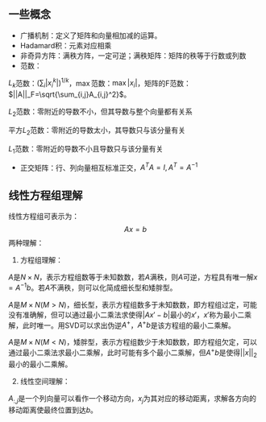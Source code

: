 ## 一些概念

- 广播机制：定义了矩阵和向量相加减的运算。
- Hadamard积：元素对应相乘
- 非奇异方阵：满秩方阵，一定可逆；满秩矩阵：矩阵的秩等于行数或列数
- 范数：

$L_k$范数：$(\sum_i |x_i^k|)^{1/k}$，$\max$范数：$\max |x_i|$，矩阵的F范数：$||A||_F=\sqrt{\sum_{i,j}A_{i,j}^2}$。

$L_2$范数：零附近的导数不小，但其导数与整个向量都有关系

平方$L_2$范数：零附近的导数太小，其导数只与该分量有关

$L_1$范数：零附近的导数不小且导数只与该分量有关

- 正交矩阵：行、列向量相互标准正交，$A^TA=I,A^T=A^{-1}$

## 线性方程组理解

线性方程组可表示为：
$$
Ax=b
$$
两种理解：

1. 方程组理解：

$A$是$N\times N$，表示方程组数等于未知数数，若$A$满秩，则$A$可逆，方程具有唯一解$x=A^{-1}b$。若$A$不满秩，则可以化简成细长型和矮胖型。

$A$是$M\times N$($M>N$)，细长型，表示方程组数多于未知数数，即方程组过定，可能没有准确解，但可以通过最小二乘法求使得$|Ax'-b|$最小的$x'$，$x'$称为最小二乘解，此时唯一。用SVD可以求出伪逆$A^+$，$A^+b$是该方程组的最小二乘解。

$A$是$M\times N$($M<N$)，矮胖型，表示方程组数少于未知数数，即方程组欠定，可以通过最小二乘法求最小二乘解，此时可能有多个最小二乘解，但$A^+b$是使得$||x||_2$最小的最小二乘解。

2. 线性空间理解：

$A_{:,j}$是一个列向量可以看作一个移动方向，$x_j$为其对应的移动距离，求解各方向的移动距离使最终位置到达$b$。

## 